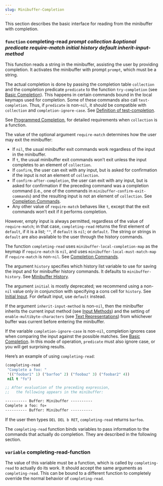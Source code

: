 ```yaml
---
slug: Minibuffer-Completion
---
```


This section describes the basic interface for reading from the minibuffer with completion.

### <span className="tag function">`function`</span> **completing-read** *prompt collection \&optional predicate require-match initial history default inherit-input-method*

This function reads a string in the minibuffer, assisting the user by providing completion. It activates the minibuffer with prompt `prompt`, which must be a string.

The actual completion is done by passing the completion table `collection` and the completion predicate `predicate` to the function `try-completion` (see [Basic Completion](Basic-Completion)). This happens in certain commands bound in the local keymaps used for completion. Some of these commands also call `test-completion`. Thus, if `predicate` is non-`nil`, it should be compatible with `collection` and `completion-ignore-case`. See [Definition of test-completion](Definition-of-test_002dcompletion).

See [Programmed Completion](Programmed-Completion), for detailed requirements when `collection` is a function.

The value of the optional argument `require-match` determines how the user may exit the minibuffer:

*   If `nil`, the usual minibuffer exit commands work regardless of the input in the minibuffer.
*   If `t`, the usual minibuffer exit commands won’t exit unless the input completes to an element of `collection`.
*   If `confirm`, the user can exit with any input, but is asked for confirmation if the input is not an element of `collection`.
*   If `confirm-after-completion`, the user can exit with any input, but is asked for confirmation if the preceding command was a completion command (i.e., one of the commands in `minibuffer-confirm-exit-commands`) and the resulting input is not an element of `collection`. See [Completion Commands](Completion-Commands).
*   Any other value of `require-match` behaves like `t`, except that the exit commands won’t exit if it performs completion.

However, empty input is always permitted, regardless of the value of `require-match`; in that case, `completing-read` returns the first element of `default`, if it is a list; `""`, if `default` is `nil`; or `default`. The string or strings in `default` are also available to the user through the history commands.

The function `completing-read` uses `minibuffer-local-completion-map` as the keymap if `require-match` is `nil`, and uses `minibuffer-local-must-match-map` if `require-match` is non-`nil`. See [Completion Commands](Completion-Commands).

The argument `history` specifies which history list variable to use for saving the input and for minibuffer history commands. It defaults to `minibuffer-history`. See [Minibuffer History](Minibuffer-History).

The argument `initial` is mostly deprecated; we recommend using a non-`nil` value only in conjunction with specifying a cons cell for `history`. See [Initial Input](Initial-Input). For default input, use `default` instead.

If the argument `inherit-input-method` is non-`nil`, then the minibuffer inherits the current input method (see [Input Methods](Input-Methods)) and the setting of `enable-multibyte-characters` (see [Text Representations](Text-Representations)) from whichever buffer was current before entering the minibuffer.

If the variable `completion-ignore-case` is non-`nil`, completion ignores case when comparing the input against the possible matches. See [Basic Completion](Basic-Completion). In this mode of operation, `predicate` must also ignore case, or you will get surprising results.

Here’s an example of using `completing-read`:

```lisp
(completing-read
 "Complete a foo: "
 '(("foobar1" 1) ("barfoo" 2) ("foobaz" 3) ("foobar2" 4))
 nil t "fo")
```



```lisp
;; After evaluation of the preceding expression,
;;   the following appears in the minibuffer:

---------- Buffer: Minibuffer ----------
Complete a foo: fo∗
---------- Buffer: Minibuffer ----------
```

If the user then types `DEL DEL b RET`, `completing-read` returns `barfoo`.

The `completing-read` function binds variables to pass information to the commands that actually do completion. They are described in the following section.

### <span className="tag variable">`variable`</span> **completing-read-function**

The value of this variable must be a function, which is called by `completing-read` to actually do its work. It should accept the same arguments as `completing-read`. This can be bound to a different function to completely override the normal behavior of `completing-read`.
